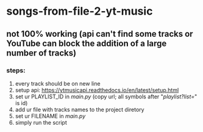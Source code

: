 # songs-from-file-2-yt-music

## not 100% working (api can't find some tracks or YouTube can block the addition of a large number of tracks)

### steps:
1. every track should be on new line
2. setup api: https://ytmusicapi.readthedocs.io/en/latest/setup.html
3. set ur PLAYLIST_ID in *main.py* (copy url; all symbols after "*playlist?list=*" is id)
4. add ur file with tracks names to the project diretory
5. set ur FILENAME in *main.py*
6. simply run the script